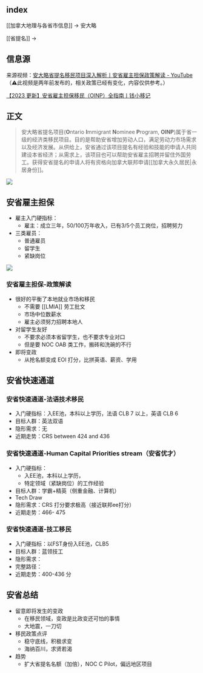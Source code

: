## index

[[加拿大地理与各省市信息]] -> 安大略

[[省提名]] ->

## 信息源

来源视频：[安大略省提名移民项目深入解析丨安省雇主担保政策解读 - YouTube](https://www.youtube.com/watch?v=Si5kJfCBWkU)
（⚠️此视频是两年前发布的，相关政策已经有变化，内容仅供参考。）

[【2023 更新】安省雇主担保移民（OINP）全指南丨钱小移记](https://qianxiaoyi.com/canada-oinp/)


## 正文

>安大略省提名项目(**O**ntario **I**mmigrant **N**ominee **P**rogram, **OINP**)属于省一级的经济类移民项目。目的是帮助安省增加劳动人口，满足劳动力市场需求以及经济发展。从供给上，安省通过该项目提名有经验和技能的申请人共同建设本省经济；从需求上，该项目也可以帮助安省雇主招聘并留住外国劳工。获得安省提名的申请人将有资格向加拿大联邦申请[[加拿大永久居民|永居身份]]。
>[](https://qianxiaoyi.com/canada-oinp/)



![](https://picture-guan.oss-cn-hangzhou.aliyuncs.com/20230227130735.png)

## 安省雇主担保

- 雇主入门硬指标：
	- 雇主：成立三年，50/100万年收入，已有3/5个员工岗位，招聘努力
- 三类雇员：
	- 普通雇员
	- 留学生
	- 紧缺岗位

![](https://picture-guan.oss-cn-hangzhou.aliyuncs.com/20230213164235.png)

### 安省雇主担保-政策解读
- 很好的平衡了本地就业市场和移民
	- 不需要 [[LMIA]] 劳工批文
	- 市场中位数薪水
	- 雇主必须努力招聘本地人
- 对留学生友好
	- 不要求必须本省留学生，也不要求专业对口
	- 但是要 NOC OAB 类工作，搬砖和洗碗的不行
- 即将变政
	- 从抢名额变成 EOI 打分，比拼英语、薪资、学用

## 安省快速通道

### 安省快速通道-法语技术移民

- 入门硬指标：入EE池，本科以上学历，法语 CLB 7 以上，英语 CLB 6
- 目标人群：英法双语
- 隐形需求：无
- 近期走势：CRS between 424 and 436


### 安省快速通道-Human Capital Priorities stream（安省优才）

- 入门硬指标：
	- 入EE池，本科以上学历，
	- 特定领域（紧缺岗位）的工作经验
- 目标人群：学霸+精英（侧重金融、计算机）
- Tech Draw
- 隐形需求：CRS 打分要求极高（接近联邦ee打分）
- 近期走势：466- 475


### 安省快速通道-技工移民

- 入门硬指标：以FST身份入EE池，CLB5
- 目标人群：蓝领技工
- 隐形需求：
- 完整路径：
- 近期走势：400-436 分

## 安省总结
- 留意即将发生的变政
	- 在移民领域，变政是比政变还可怕的事情
	- 大地震，一刀切
- 移民政策点评
	- 稳守底线，积极求变
	- 海纳百川，求贤若渴
- 趋势
	- 扩大省提名名额（加倍），NOC C Pilot，偏远地区项目